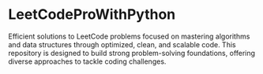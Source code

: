 # LeetCodeProWithPython
Efficient solutions to LeetCode problems focused on mastering algorithms and data structures through optimized, clean, and scalable code. This repository is designed to build strong problem-solving foundations, offering diverse approaches to tackle coding challenges.
